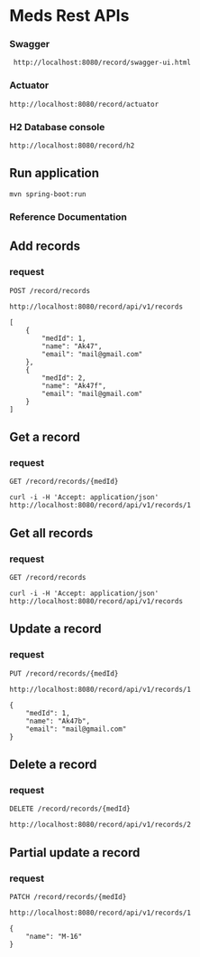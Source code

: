 # Meds Rest APIs

### Swagger

     http://localhost:8080/record/swagger-ui.html

### Actuator

    http://localhost:8080/record/actuator

### H2 Database console

    http://localhost:8080/record/h2

## Run application

    mvn spring-boot:run

### Reference Documentation

## Add records

### request

`POST /record/records`

    http://localhost:8080/record/api/v1/records

    [
        {
            "medId": 1,
            "name": "Ak47",
            "email": "mail@gmail.com"        
        },
        {
            "medId": 2,
            "name": "Ak47f",
            "email": "mail@gmail.com"       
        }
    ]

## Get a record

### request

`GET /record/records/{medId}`

    curl -i -H 'Accept: application/json' http://localhost:8080/record/api/v1/records/1

## Get all records

### request

`GET /record/records`

    curl -i -H 'Accept: application/json' http://localhost:8080/record/api/v1/records

## Update a record

### request

`PUT /record/records/{medId}`

    http://localhost:8080/record/api/v1/records/1

    {
        "medId": 1,
        "name": "Ak47b",
        "email": "mail@gmail.com"    
    }

## Delete a record

### request

`DELETE /record/records/{medId}`

    http://localhost:8080/record/api/v1/records/2

## Partial update a record

### request

`PATCH /record/records/{medId}`

    http://localhost:8080/record/api/v1/records/1

    {
        "name": "M-16"    
    }




